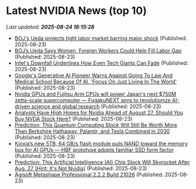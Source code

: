 # Latest NVIDIA News (top 10)
_Last updated: **2025-08-24 18:15:28**_

- [BOJ's Ueda projects tight labor market barring major shock](https://biztoc.com/x/99b3fe9ee660feef) (Published: 2025-08-23)
- [BOJ’s Ueda Says Women, Foreign Workers Could Help Fill Labor Gap](https://biztoc.com/x/105c043e2d57160a) (Published: 2025-08-23)
- [Intel's Downfall Underlines How Even Tech Giants Can Fade](https://biztoc.com/x/03b4c4a2751e9b51) (Published: 2025-08-23)
- [Google's Generative AI Pioneer Warns Against Going To Law And Medical School Because Of AI. 'Focus On Just Living In The World'](https://finance.yahoo.com/news/googles-generative-ai-pioneer-warns-180111609.html) (Published: 2025-08-23)
- [Nvidia GPUs and Fujitsu Arm CPUs will power Japan's next $750M zetta-scale supercomputer — FugakuNEXT aims to revolutionize AI-driven science and global research](https://www.tomshardware.com/tech-industry/supercomputers/nvidia-gpus-and-fujitsu-arm-cpus-will-power-japans-next-usd750m-zetta-scale-supercomputer-fugakunext-aims-to-revolutionize-ai-driven-science-and-global-research) (Published: 2025-08-23)
- [Analysts Have High Hopes for Nvidia Ahead of August 27. Should You Buy NVDA Stock Here?](https://biztoc.com/x/0f6414dd4982622b) (Published: 2025-08-23)
- [Prediction: This Quantum Computing Stock Will Still Be Worth More Than Berkshire Hathaway, Palantir, and Tesla Combined in 2030](https://biztoc.com/x/51390875097085d8) (Published: 2025-08-23)
- [Kioxia’s new 5TB, 64 GB/s flash module puts NAND toward the memory bus for AI GPUs — HBF prototype adopts familiar SSD form factor](https://www.tomshardware.com/pc-components/gpus/kioxias-new-5tb-64-gb-s-flash-module-puts-nand-toward-the-memory-bus-for-ai-gpus-hbf-prototype-adopts-familiar-ssd-form-factor) (Published: 2025-08-23)
- [Prediction: This Artificial Intelligence (AI) Chip Stock Will Skyrocket After Aug. 27 (Hint: It's Not Nvidia)](https://biztoc.com/x/c6e59a70956b4470) (Published: 2025-08-23)
- [Agisoft Metashape Professional 2.2.2 Build 21026](https://post.rlsbb.ru/agisoft-metashape-professional-2-2-2-build-21026/) (Published: 2025-08-23)
